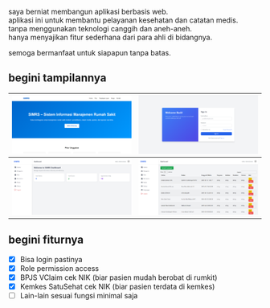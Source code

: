 <!-- pokoknya begini deh -->
saya berniat membangun aplikasi berbasis web. <br>
aplikasi ini untuk membantu pelayanan kesehatan dan catatan medis. <br>
tanpa menggunakan teknologi canggih dan aneh-aneh. <br>
hanya menyajikan fitur sederhana dari para ahli di bidangnya. <br>

semoga bermanfaat untuk siapapun tanpa batas.

## begini tampilannya
| ![welcome](preview/1.welcome.png)    | ![welcome](preview/2.login.png)      |
|--------------------------------------|--------------------------------------|
| ![welcome](preview/3.dasbor.png)     | ![welcome](preview/6.kunjungans.png) |

## begini fiturnya
- [x] Bisa login pastinya
- [x] Role permission access
- [x] BPJS VClaim cek NIK (biar pasien mudah berobat di rumkit)
- [x] Kemkes SatuSehat cek NIK (biar pasien terdata di kemkes)
- [ ] Lain-lain sesuai fungsi minimal saja